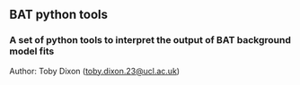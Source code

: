 ## BAT python tools
### A set of python tools to interpret the output of BAT background model fits
Author: Toby Dixon (toby.dixon.23@ucl.ac.uk)
